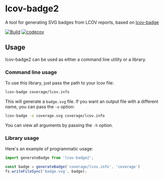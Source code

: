 # lcov-badge2

A tool for generating SVG badges from LCOV reports, based on [lcov-badge](https://github.com/freejosh/lcov-badge)

[![Build](https://github.com/stevenhair/lcov-badge2/actions/workflows/test.yml/badge.svg)](https://github.com/stevenhair/lcov-badge2/actions/workflows/test.yml)
[![codecov](https://codecov.io/gh/stevenhair/lcov-badge2/branch/master/graph/badge.svg?token=nb0yy1Y6zc)](https://codecov.io/gh/stevenhair/lcov-badge2)

## Usage

lcov-badge2 can be used as either a command line utility or a library.

### Command line usage

To use this library, just pass the path to your lcov file:

```bash
lcov-badge coverage/lcov.info
```

This will generate a `badge.svg` file. If you want an output file with a different name, you can pass
the `-o` option:

```bash
lcov-badge -o coverage.svg coverage/lcov.info
```

You can view all arguments by passing the `-h` option.

### Library usage

Here's an example of programmatic usage:

```typescript
import generateBadge from 'lcov-badge2';

const badge = generateBadge('coverage/lcov.info', 'coverage')
fs.writeFileSync('badge.svg', badge);
```
